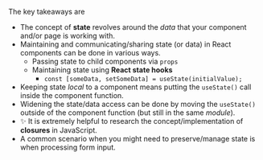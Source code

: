 

The key takeaways are

- The concept of **state** revolves around the *data* that your component and/or page is working with.
- Maintaining and communicating/sharing state (or data) in React components can be done in various ways.
  - Passing state to child components via `props`
  - Maintaining state using **React state hooks**
    - `const [someData, setSomeData] = useState(initialValue);`
- Keeping state *local* to a component means putting the `useState()` call inside the component function.
- Widening the state/data access can be done by moving the `useState()` outside of the component function (but still in the same *module*).
- ✨ It is extremely helpful to research the concept/implementation of **closures** in JavaScript.
- A common scenario when you might need to preserve/manage state is when processing form input.